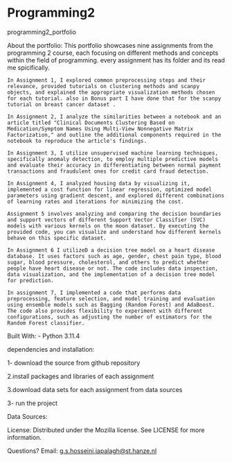 # Programming2

programming2_portfolio

About the portfolio: This portfolio showcases nine assignments from the programming 2 course, each focusing on different methods and concepts within the field of programming.
every assignment has its folder and its read me spicifically.

    In Assignment 1, I explored common preprocessing steps and their relevance, provided tutorials on clustering methods and scanpy objects, and explained the appropriate visualization methods chosen for each tutorial. also in Bonus part I have done that for the scanpy tutorial on breast cancer dataset .

    In Assignment 2, I analyze the similarities between a notebook and an article titled "Clinical Documents Clustering Based on Medication/Symptom Names Using Multi-View Nonnegative Matrix Factorization," and outline the additional components required in the notebook to reproduce the article's findings.

    In Assignment 3, I utilize unsupervised machine learning techniques, specifically anomaly detection, to employ multiple predictive models and evaluate their accuracy in differentiating between normal payment transactions and fraudulent ones for credit card fraud detection.

    In Assignment 4, I analyzed housing data by visualizing it, implemented a cost function for linear regression, optimized model parameters using gradient descent, and explored different combinations of learning rates and iterations for minimizing the cost.

    Assignment 5 involves analyzing and comparing the decision boundaries and support vectors of different Support Vector Classifier (SVC) models with various kernels on the moon dataset. By executing the provided code, you can visualize and understand how different kernels behave on this specific dataset.

    In Assignment 6 I utilizeD a decision tree model on a heart disease database. It uses factors such as age, gender, chest pain type, blood sugar, blood pressure, cholesterol, and others to predict whether people have heart disease or not. The code includes data inspection, data visualization, and the implementation of a decision tree model for prediction.

    In assignment 7, I implemented a code that performs data preprocessing, feature selection, and model training and evaluation using ensemble models such as Bagging (Random Forest) and AdaBoost. The code also provides flexibility to experiment with different configurations, such as adjusting the number of estimators for the Random Forest classifier.

Built With: - Python 3.11.4

dependencies and installation:

1- download the source from github repository

2.install packages and libraries of each assignment

3.download data sets for each assignment from data sources

3- run the project

Data Sources:



License: Distributed under the Mozilla license. See LICENSE for more information.

Questions? Email: g.s.hosseini.japalagh@st.hanze.nl
